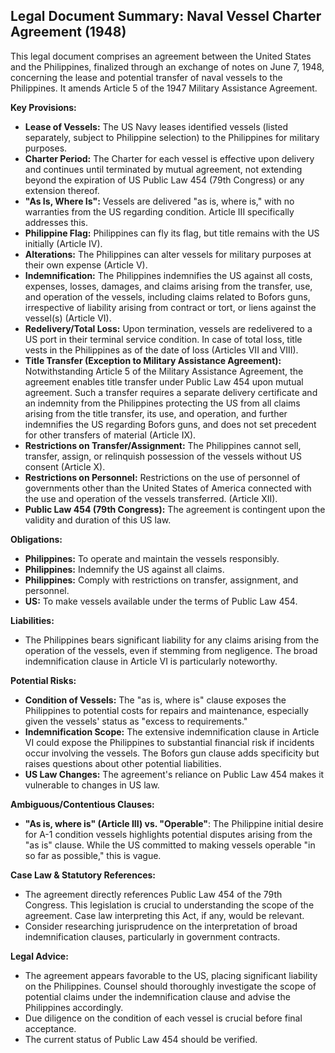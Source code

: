 ## Legal Document Summary: Naval Vessel Charter Agreement (1948)

This legal document comprises an agreement between the United States and the Philippines, finalized through an exchange of notes on June 7, 1948, concerning the lease and potential transfer of naval vessels to the Philippines. It amends Article 5 of the 1947 Military Assistance Agreement.

**Key Provisions:**

*   **Lease of Vessels:** The US Navy leases identified vessels (listed separately, subject to Philippine selection) to the Philippines for military purposes.
*   **Charter Period:** The Charter for each vessel is effective upon delivery and continues until terminated by mutual agreement, not extending beyond the expiration of US Public Law 454 (79th Congress) or any extension thereof.
*   **"As Is, Where Is":** Vessels are delivered "as is, where is," with no warranties from the US regarding condition. Article III specifically addresses this.
*   **Philippine Flag:** Philippines can fly its flag, but title remains with the US initially (Article IV).
*   **Alterations:** The Philippines can alter vessels for military purposes at their own expense (Article V).
*   **Indemnification:** The Philippines indemnifies the US against all costs, expenses, losses, damages, and claims arising from the transfer, use, and operation of the vessels, including claims related to Bofors guns, irrespective of liability arising from contract or tort, or liens against the vessel(s) (Article VI).
*   **Redelivery/Total Loss:** Upon termination, vessels are redelivered to a US port in their terminal service condition. In case of total loss, title vests in the Philippines as of the date of loss (Articles VII and VIII).
*   **Title Transfer (Exception to Military Assistance Agreement):** Notwithstanding Article 5 of the Military Assistance Agreement, the agreement enables title transfer under Public Law 454 upon mutual agreement. Such a transfer requires a separate delivery certificate and an indemnity from the Philippines protecting the US from all claims arising from the title transfer, its use, and operation, and further indemnifies the US regarding Bofors guns, and does not set precedent for other transfers of material (Article IX).
*   **Restrictions on Transfer/Assignment:** The Philippines cannot sell, transfer, assign, or relinquish possession of the vessels without US consent (Article X).
*   **Restrictions on Personnel:** Restrictions on the use of personnel of governments other than the United States of America connected with the use and operation of the vessels transferred. (Article XII).
*   **Public Law 454 (79th Congress):** The agreement is contingent upon the validity and duration of this US law.

**Obligations:**

*   **Philippines:** To operate and maintain the vessels responsibly.
*   **Philippines:** Indemnify the US against all claims.
*   **Philippines:** Comply with restrictions on transfer, assignment, and personnel.
*   **US:** To make vessels available under the terms of Public Law 454.

**Liabilities:**

*   The Philippines bears significant liability for any claims arising from the operation of the vessels, even if stemming from negligence. The broad indemnification clause in Article VI is particularly noteworthy.

**Potential Risks:**

*   **Condition of Vessels:** The "as is, where is" clause exposes the Philippines to potential costs for repairs and maintenance, especially given the vessels' status as "excess to requirements."
*   **Indemnification Scope:** The extensive indemnification clause in Article VI could expose the Philippines to substantial financial risk if incidents occur involving the vessels. The Bofors gun clause adds specificity but raises questions about other potential liabilities.
*   **US Law Changes:** The agreement's reliance on Public Law 454 makes it vulnerable to changes in US law.

**Ambiguous/Contentious Clauses:**

*   **"As is, where is" (Article III) vs. "Operable"**: The Philippine initial desire for A-1 condition vessels highlights potential disputes arising from the "as is" clause. While the US committed to making vessels operable "in so far as possible," this is vague.

**Case Law & Statutory References:**

*   The agreement directly references Public Law 454 of the 79th Congress. This legislation is crucial to understanding the scope of the agreement. Case law interpreting this Act, if any, would be relevant.
*   Consider researching jurisprudence on the interpretation of broad indemnification clauses, particularly in government contracts.

**Legal Advice:**

*   The agreement appears favorable to the US, placing significant liability on the Philippines. Counsel should thoroughly investigate the scope of potential claims under the indemnification clause and advise the Philippines accordingly.
*   Due diligence on the condition of each vessel is crucial before final acceptance.
*   The current status of Public Law 454 should be verified.
